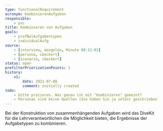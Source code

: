 ```yaml
---
type: functionalRequirement
acronym: kombinierenAufgaben
responsible: 
    - psc
title: Kombinieren von Aufgaben
goals: 
    - profBwlAufgabentypen
    - individualAufg
source:
    - [interview, mengelen, Minute 00:12:01]
    - [persona, cbeckert]
    - [scenario, cbeckert]
status: open
prefilterPriorizationPoints: 1
history:
    v1:
        date: 2021-07-08
        comment: initially created
todo: 
    - bitte präzieren. Was genau ist mit "Kombinieren" gemeint?
    - Personas sind keine Quellen (die haben Sie ja selbst geschrieben)
---
```


Bei der Konstruktion von zusammenhängenden Aufgaben wird das DiveKit für die Lehrverantwortlichen die Möglichkeit bieten, die Ergebnisse der Aufgabetypen zu kombinieren.

